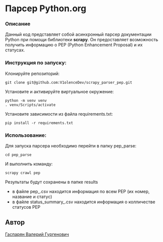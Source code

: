# Парсер Python.org

### Описание
Данный код представляет собой асинхронный парсер документации Python 
при помощи библиотеки **scrapy**. Он предоставляет возможность получить 
информацию о PEP (Python Enhancement Proposal) и их статусах.


### Инструкция по запуску:
Клонируйте репозиторий:
```commandline
git clone git@github.com:V1olenceDev/scrapy_parser_pep.git
```
Установите и активируйте виртуальное окружение:

```commandline
python -m venv venv
. venv/Scripts/activate
```

Установите зависимости из файла requirements.txt:
```commandline
pip install -r requirements.txt
```

### Использование:
Для запуска парсера необходимо перейти в папку pep_parse:
```commandline
cd pep_parse
```
И выполнить команду:
```commandline
scrapy crawl pep 
```
Результаты будут сохранены в папке results
- в файле pep_<date>.csv находится информация по всем PEP (их номер, название и статус)
- в файле status_summary_<date>.csv находится информация о колличестве статусов PEP


## Автор
[Гаспарян Валерий Гургенович](https://github.com/V1olenceDev)
